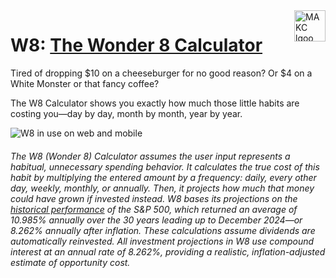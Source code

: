 <a href="https://makc.co">
    <img src="https://makc.co/images/github-header.svg" alt="MAKC lgoo" title="MAKC" align="right" height="50" />
</a>

# W8: [The Wonder 8 Calculator](https://wonder8.app)
Tired of dropping $10 on a cheeseburger for no good reason? Or $4 on a White Monster or that fancy coffee?

The W8 Calculator shows you exactly how much those little habits are costing you—day by day, month by month, year by year.

![W8 in use on web and mobile](https://raw.githubusercontent.com/makccr/w8/refs/heads/main/src/img/openGraph.png)

###### The W8 (Wonder 8) Calculator assumes the user input represents a habitual, unnecessary spending behavior. It calculates the true cost of this habit by multiplying the entered amount by a frequency: daily, every other day, weekly, monthly, or annually. Then, it projects how much that money could have grown if invested instead. W8 bases its projections on the [historical performance](https://financeband.com/what-is-the-average-return-on-stocks-over-30-years) of the S&P 500, which returned an average of 10.985% annually over the 30 years leading up to December 2024—or 8.262% annually after inflation. These calculations assume dividends are automatically reinvested. All investment projections in W8 use compound interest at an annual rate of 8.262%, providing a realistic, inflation-adjusted estimate of opportunity cost.
